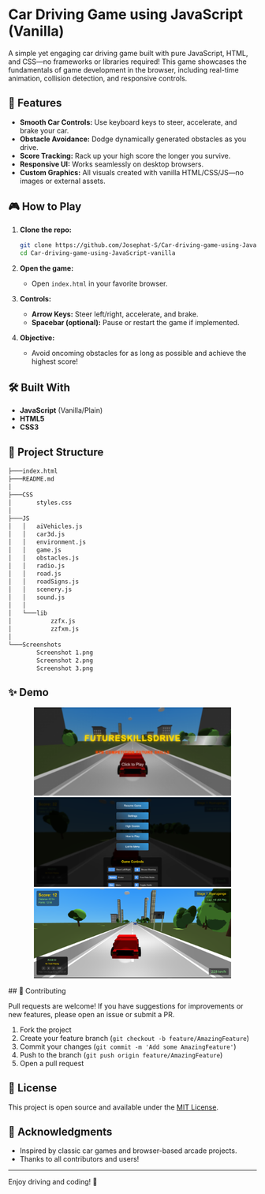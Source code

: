 # Car Driving Game using JavaScript (Vanilla)

A simple yet engaging car driving game built with pure JavaScript, HTML, and CSS—no frameworks or libraries required! This game showcases the fundamentals of game development in the browser, including real-time animation, collision detection, and responsive controls.

## 🚗 Features

- **Smooth Car Controls:** Use keyboard keys to steer, accelerate, and brake your car.
- **Obstacle Avoidance:** Dodge dynamically generated obstacles as you drive.
- **Score Tracking:** Rack up your high score the longer you survive.
- **Responsive UI:** Works seamlessly on desktop browsers.
- **Custom Graphics:** All visuals created with vanilla HTML/CSS/JS—no images or external assets.

## 🎮 How to Play

1. **Clone the repo:**
   ```bash
   git clone https://github.com/Josephat-S/Car-driving-game-using-JavaScript-vanilla.git
   cd Car-driving-game-using-JavaScript-vanilla
   ```
2. **Open the game:**
   - Open `index.html` in your favorite browser.

3. **Controls:**
   - **Arrow Keys:** Steer left/right, accelerate, and brake.
   - **Spacebar (optional):** Pause or restart the game if implemented.

4. **Objective:**
   - Avoid oncoming obstacles for as long as possible and achieve the highest score!

## 🛠️ Built With

- **JavaScript** (Vanilla/Plain)
- **HTML5**
- **CSS3**

## 📁 Project Structure

```
├───index.html
├───README.md
│
├───CSS
│       styles.css
│
├───JS
│   │   aiVehicles.js
│   │   car3d.js
│   │   environment.js
│   │   game.js
│   │   obstacles.js
│   │   radio.js
│   │   road.js
│   │   roadSigns.js
│   │   scenery.js
│   │   sound.js
│   │
│   └───lib
│           zzfx.js
│           zzfxm.js
│
└───Screenshots
        Screenshot 1.png
        Screenshot 2.png
        Screenshot 3.png
```
## ✨ Demo

<p align="center">
  <img src="Screenshots/Screenshot%201.png" width="400">
  <img src="Screenshots/Screenshot%202.png" width="400">
  <img src="Screenshots/Screenshot%203.png" width="400">
</p>
## 🚀 Contributing

Pull requests are welcome! If you have suggestions for improvements or new features, please open an issue or submit a PR.

1. Fork the project
2. Create your feature branch (`git checkout -b feature/AmazingFeature`)
3. Commit your changes (`git commit -m 'Add some AmazingFeature'`)
4. Push to the branch (`git push origin feature/AmazingFeature`)
5. Open a pull request

## 📄 License

This project is open source and available under the [MIT License](LICENSE).

## 🙌 Acknowledgments

- Inspired by classic car games and browser-based arcade projects.
- Thanks to all contributors and users!

---

Enjoy driving and coding! 🚦
